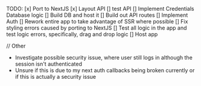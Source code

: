 TODO:
[x] Port to NextJS
[x] Layout API
[] test API
[] Implement Credentials Database logic
[] Build DB and host it
[] Build out API routes
[] Implement Auth
[] Rework entire app to take advantage of SSR where possible
[] Fix styling errors caused by porting to NextJS
[] Test all logic in the app and test logic errors, specifically, drag and drop logic
[] Host app

// Other

- Investigate possible security issue, where user still logs in although the session isn't authenticated
- Unsure if this is due to my next auth callbacks being broken currently or if this is actually a security issue
